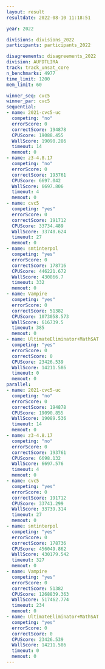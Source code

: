 ```yaml
---
layout: result
resultdate: 2022-08-10 11:18:51

year: 2022

divisions: divisions_2022
participants: participants_2022

disagreements: disagreements_2022
division: AUFDTLIRA
track: track_unsat_core
n_benchmarks: 4977
time_limit: 1200
mem_limit: 60

winner_seq: cvc5
winner_par: cvc5
sequential:
- name: 2021-cvc5-uc
  competing: "no"
  errorScore: 0
  correctScore: 194878
  CPUScore: 19088.455
  WallScore: 19090.286
  timeout: 14
  memout: 0
- name: z3-4.8.17
  competing: "no"
  errorScore: 0
  correctScore: 193761
  CPUScore: 6697.042
  WallScore: 6697.806
  timeout: 4
  memout: 0
- name: cvc5
  competing: "yes"
  errorScore: 0
  correctScore: 191712
  CPUScore: 33734.489
  WallScore: 33740.624
  timeout: 27
  memout: 0
- name: smtinterpol
  competing: "yes"
  errorScore: 0
  correctScore: 178716
  CPUScore: 446221.672
  WallScore: 430866.7
  timeout: 332
  memout: 0
- name: Vampire
  competing: "yes"
  errorScore: 0
  correctScore: 51382
  CPUScore: 1073058.573
  WallScore: 616739.5
  timeout: 385
  memout: 0
- name: UltimateEliminator+MathSAT
  competing: "yes"
  errorScore: 0
  correctScore: 0
  CPUScore: 23426.539
  WallScore: 14211.586
  timeout: 0
  memout: 0
parallel:
- name: 2021-cvc5-uc
  competing: "no"
  errorScore: 0
  correctScore: 194878
  CPUScore: 19090.855
  WallScore: 19089.536
  timeout: 14
  memout: 0
- name: z3-4.8.17
  competing: "no"
  errorScore: 0
  correctScore: 193761
  CPUScore: 6698.132
  WallScore: 6697.576
  timeout: 4
  memout: 0
- name: cvc5
  competing: "yes"
  errorScore: 0
  correctScore: 191712
  CPUScore: 33741.299
  WallScore: 33739.314
  timeout: 27
  memout: 0
- name: smtinterpol
  competing: "yes"
  errorScore: 0
  correctScore: 178736
  CPUScore: 456049.862
  WallScore: 430179.542
  timeout: 327
  memout: 0
- name: Vampire
  competing: "yes"
  errorScore: 0
  correctScore: 51382
  CPUScore: 1268839.363
  WallScore: 517462.774
  timeout: 234
  memout: 0
- name: UltimateEliminator+MathSAT
  competing: "yes"
  errorScore: 0
  correctScore: 0
  CPUScore: 23426.539
  WallScore: 14211.586
  timeout: 0
  memout: 0
---
```

